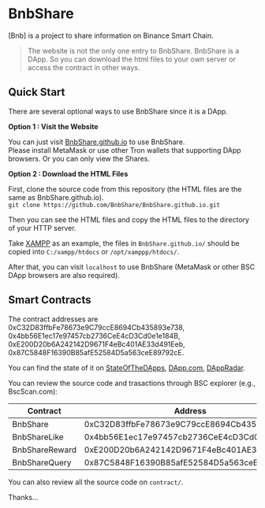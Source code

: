 # BnbShare

[Bnb] is a project to share information on Binance Smart Chain.

> The website is not the only one entry to BnbShare. BnbShare is a DApp. So you can download the html files to your own server or access the contract in other ways.

## Quick Start

There are several optional ways to use BnbShare since it is a DApp.

**Option 1 : Visit the Website**

You can just visit [BnbShare.github.io](http://BnbShare.github.io) to use BnbShare.  
Please install MetaMask or use other Tron wallets that supporting DApp browsers. Or you can only view the Shares.


**Option 2 : Download the HTML Files**

First, clone the source code from this repository (the HTML files are the same as BnbShare.github.io).  
`git clone https://github.com/BnbShare/BnbShare.github.io.git`

Then you can see the HTML files and copy the HTML files to the directory of your HTTP server.

Take [XAMPP](https://www.apachefriends.org/) as an example, the files in `BnbShare.github.io/` should be copied into `C:/xampp/htdocs` or `/opt/xamppp/htdocs/`.

After that, you can visit `localhost` to use BnbShare (MetaMask or other BSC DApp browsers are also required).


## Smart Contracts

The contract addresses are 0xC32D83ffbFe78673e9C79ccE8694Cb435893e738, 0x4bb56E1ec17e97457cb2736CeE4cD3Cd0e1e184B,  0xE200D20b6A242142D9671F4eBc401AE33d491Eeb, 0x87C5848F16390B85afE52584D5a563ceE89792cE.

You can find the state of it on [StateOfTheDApps](https://www.stateofthedapps.com/dapps/BnbShare), [DApp.com](https://www.dapp.com/dapp/BnbShare), [DAppRadar](https://dappradar.com/tron/social/BnbShare).

You can review the source code and trasactions through BSC explorer (e.g., BscScan.com): 

Contract | Address | Explorer
-|-|-
BnbShare | 0xC32D83ffbFe78673e9C79ccE8694Cb435893e738 | [BscScan](https://bscscan.com/address/0xC32D83ffbFe78673e9C79ccE8694Cb435893e738/code) |
BnbShareLike | 0x4bb56E1ec17e97457cb2736CeE4cD3Cd0e1e184B | [BscScan](https://bscscan.com/address/0x4bb56E1ec17e97457cb2736CeE4cD3Cd0e1e184B/code) |
BnbShareReward | 0xE200D20b6A242142D9671F4eBc401AE33d491Eeb | [BscScan](https://bscscan.com/address/0xE200D20b6A242142D9671F4eBc401AE33d491Eeb/code) |
BnbShareQuery | 0x87C5848F16390B85afE52584D5a563ceE89792cE | [BscScan](https://bscscan.com/address/0x87C5848F16390B85afE52584D5a563ceE89792cE/code) |


You can also review all the source code on `contract/`.

Thanks...